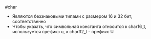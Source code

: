 #char
- Являются беззнаковыми типами с размером 16 и 32 бит, соответственно
- Чтобы указать, что символьная константа относится к char16_t, используется префикс u, к char32_t - префикс U